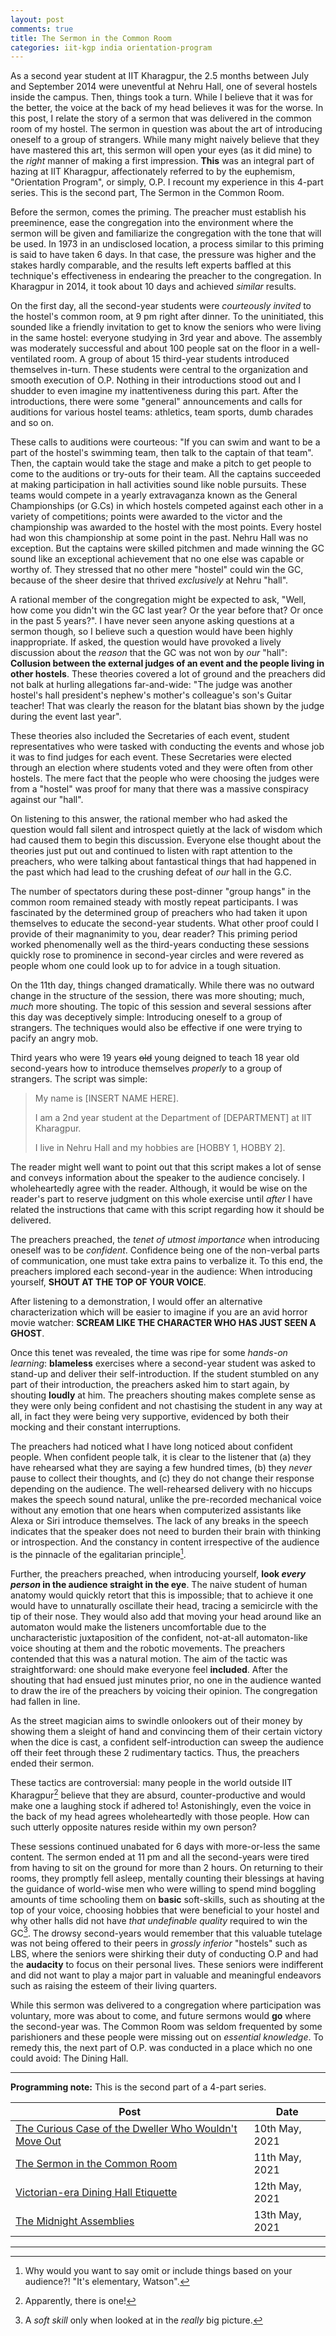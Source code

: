 ```yaml
---
layout: post
comments: true
title: The Sermon in the Common Room
categories: iit-kgp india orientation-program
---
```


As a second year student at IIT Kharagpur, the 2.5 months between July and September 2014 were
uneventful at Nehru Hall, one of several hostels inside the campus. Then, things took a turn. While
I believe that it was for the better, the voice at the back of my head believes it was for the
worse. In this post, I relate the story of a sermon that was delivered in the common room of my
hostel. The sermon in question was about the art of introducing oneself to a group of
strangers. While many might naively believe that they have mastered this art, this sermon will open
your eyes (as it did mine) to the _right_ manner of making a first impression. **This** was an
integral part of hazing at IIT Kharagpur, affectionately referred to by the euphemism, "Orientation
Program", or simply, O.P. I recount my experience in this 4-part series. This is the second part,
The Sermon in the Common Room.

<!--more-->

Before the sermon, comes the priming. The preacher must establish his preeminence, ease the
congregation into the environment where the sermon will be given and familiarize the congregation
with the tone that will be used. In 1973 in an undisclosed location, a process similar to this
priming is said to have taken 6 days. In that case, the pressure was higher and the stakes hardly
comparable, and the results left experts baffled at this technique's effectiveness in endearing the
preacher to the congregation. In Kharagpur in 2014, it took about 10 days and achieved _similar_
results.

On the first day, all the second-year students were _courteously invited_ to the hostel's common
room, at 9 pm right after dinner. To the uninitiated, this sounded like a friendly invitation to get
to know the seniors who were living in the same hostel: everyone studying in 3rd year and above. The
assembly was moderately successful and about 100 people sat on the floor in a well-ventilated
room. A group of about 15 third-year students introduced themselves in-turn. These students were
central to the organization and smooth execution of O.P. Nothing in their introductions stood out
and I shudder to even imagine my inattentiveness during this part. After the introductions, there
were some "general" announcements and calls for auditions for various hostel teams: athletics, team
sports, dumb charades and so on.

These calls to auditions were courteous: "If you can swim and want to be a part of the hostel's
swimming team, then talk to the captain of that team". Then, the captain would take the stage and
make a pitch to get people to come to the auditions or try-outs for their team. All the captains
succeeded at making participation in hall activities sound like noble pursuits. These teams would
compete in a yearly extravaganza known as the General Championships (or G.Cs) in which hostels
competed against each other in a variety of competitions; points were awarded to the victor and the
championship was awarded to the hostel with the most points. Every hostel had won this championship
at some point in the past. Nehru Hall was no exception. But the captains were skilled pitchmen and
made winning the GC sound like an exceptional achievement that no one else was capable or worthy
of. They stressed that no other mere "hostel" could win the GC, because of the sheer desire that
thrived _exclusively_ at Nehru "hall".

A rational member of the congregation might be expected to ask, "Well, how come you didn't win the
GC last year? Or the year before that? Or once in the past 5 years?". I have never seen anyone
asking questions at a sermon though, so I believe such a question would have been highly
inappropriate. If asked, the question would have provoked a lively discussion about the _reason_
that the GC was not won by _our_ "hall": **Collusion between the external judges of an event and the
people living in other hostels**. These theories covered a lot of ground and the preachers did not
balk at hurling allegations far-and-wide: "The judge was another hostel's hall president's nephew's
mother's colleague's son's Guitar teacher! That was clearly the reason for the blatant bias shown by
the judge during the event last year".

These theories also included the Secretaries of each event, student representatives who were tasked
with conducting the events and whose job it was to find judges for each event. These Secretaries
were elected through an election where students voted and they were often from other hostels. The
mere fact that the people who were choosing the judges were from a "hostel" was proof for many that
there was a massive conspiracy against our "hall".

On listening to this answer, the rational member who had asked the question would fall silent and
introspect quietly at the lack of wisdom which had caused them to begin this discussion. Everyone
else thought about the theories just put out and continued to listen with rapt attention to the
preachers, who were talking about fantastical things that had happened in the past which had lead to
the crushing defeat of _our_ hall in the G.C.

The number of spectators during these post-dinner "group hangs" in the common room remained steady
with mostly repeat participants. I was fascinated by the determined group of preachers who had taken
it upon themselves to educate the second-year students. What other proof could I provide of their
magnanimity to you, dear reader? This priming period worked phenomenally well as the third-years
conducting these sessions quickly rose to prominence in second-year circles and were revered as
people whom one could look up to for advice in a tough situation.

On the 11th day, things changed dramatically. While there was no outward change in the structure of
the session, there was more shouting; much, _much_ more shouting. The topic of this session and
several sessions after this day was deceptively simple: Introducing oneself to a group of
strangers. The techniques would also be effective if one were trying to pacify an angry mob.

Third years who were 19 years ~~old~~ young deigned to teach 18 year old second-years how to introduce
themselves _properly_ to a group of strangers. The script was simple:

> My name is [INSERT NAME HERE].
>
> I am a 2nd year student at the Department of [DEPARTMENT] at IIT Kharagpur.
>
> I live in Nehru Hall and my hobbies are [HOBBY 1, HOBBY 2].

The reader might well want to point out that this script makes a lot of sense and conveys
information about the speaker to the audience concisely. I wholeheartedly agree with the
reader. Although, it would be wise on the reader's part to reserve judgment on this whole exercise
until _after_ I have related the instructions that came with this script regarding how it should be
delivered.

The preachers preached, the _tenet of utmost importance_ when introducing oneself was to be
_confident_. Confidence being one of the non-verbal parts of communication, one must take extra
pains to verbalize it. To this end, the preachers implored each second-year in the audience: When
introducing yourself, **SHOUT AT THE TOP OF YOUR VOICE**.

After listening to a demonstration, I would offer an alternative characterization which will be
easier to imagine if you are an avid horror movie watcher: **SCREAM LIKE THE CHARACTER WHO HAS JUST
SEEN A GHOST**.

Once this tenet was revealed, the time was ripe for some _hands-on learning_: **blameless** exercises
where a second-year student was asked to stand-up and deliver their self-introduction. If the
student stumbled on any part of their introduction, the preachers asked him to start again, by
shouting **loudly** at him. The preachers shouting makes complete sense as they were only being
confident and not chastising the student in any way at all, in fact they were being very supportive,
evidenced by both their mocking and their constant interruptions.

The preachers had noticed what I have long noticed about confident people. When confident people
talk, it is clear to the listener that (a) they have rehearsed what they are saying a few hundred
times, (b) they _never_ pause to collect their thoughts, and (c) they do not change their response
depending on the audience. The well-rehearsed delivery with no hiccups makes the speech sound
natural, unlike the pre-recorded mechanical voice without any emotion that one hears when
computerized assistants like Alexa or Siri introduce themselves. The lack of any breaks in the
speech indicates that the speaker does not need to burden their brain with thinking or
introspection. And the constancy in content irrespective of the audience is the pinnacle of the
egalitarian principle[^1].

Further, the preachers preached, when introducing yourself, **look _every person_ in the audience
straight in the eye**. The naive student of human anatomy would quickly retort that this is
impossible; that to achieve it one would have to unnaturally oscillate their head, tracing a
semicircle with the tip of their nose. They would also add that moving your head around like an
automaton would make the listeners uncomfortable due to the uncharacteristic juxtaposition of the
confident, not-at-all automaton-like voice shouting at them and the robotic movements. The preachers
contended that this was a natural motion. The aim of the tactic was straightforward: one should make
everyone feel **included**. After the shouting that had ensued just minutes prior, no one in the
audience wanted to draw the ire of the preachers by voicing their opinion. The congregation had
fallen in line.

As the street magician aims to swindle onlookers out of their money by showing them a sleight of
hand and convincing them of their certain victory when the dice is cast, a confident
self-introduction can sweep the audience off their feet through these 2 rudimentary tactics. Thus,
the preachers ended their sermon.

These tactics are controversial: many people in the world outside IIT Kharagpur[^2] believe that
they are absurd, counter-productive and would make one a laughing stock if adhered to!
Astonishingly, even the voice in the back of my head agrees wholeheartedly with those people. How
can such utterly opposite natures reside within my own person?

These sessions continued unabated for 6 days with more-or-less the same content. The sermon ended at
11 pm and all the second-years were tired from having to sit on the ground for more than 2 hours. On
returning to their rooms, they promptly fell asleep, mentally counting their blessings at having the
guidance of world-wise men who were willing to spend mind boggling amounts of time schooling them on
**basic** soft-skills, such as shouting at the top of your voice, choosing hobbies that were
beneficial to your hostel and why other halls did not have _that undefinable quality_ required to
win the GC[^3]. The drowsy second-years would remember that this valuable tutelage was not being offered
to their peers in _grossly inferior_ "hostels" such as LBS, where the seniors were shirking their
duty of conducting O.P and had the **audacity** to focus on their personal lives. These seniors were
indifferent and did not want to play a major part in valuable and meaningful endeavors such as
raising the esteem of their living quarters.

While this sermon was delivered to a congregation where participation was voluntary, more was about
to come, and future sermons would **go** where the second-year was. The Common Room was seldom
frequented by some parishioners and these people were missing out on _essential knowledge_. To
remedy this, the next part of O.P. was conducted in a place which no one could avoid: The Dining
Hall.

---

**Programming note:** This is the second part of a 4-part series.

| Post                                                                                                                                                                  | Date           |
|-----------------------------------------------------------------------------------------------------------------------------------------------------------------------|----------------|
| [The Curious Case of the Dweller Who Wouldn't Move Out](/iit-kgp/india/orientation-program/2021/05/10/orientation-program-iit-kharagpur-part-1/) | 10th May, 2021 |
| [The Sermon in the Common Room](/iit-kgp/india/orientation-program/2021/05/11/orientation-program-iit-kharagpur-part-2/)                         | 11th May, 2021 |
| [Victorian-era Dining Hall Etiquette](/iit-kgp/india/orientation-program/2021/05/12/orientation-program-iit-kharagpur-part-3/)                   | 12th May, 2021 |
| [The Midnight Assemblies](/iit-kgp/india/orientation-program/2021/05/13/orientation-program-iit-kharagpur-part-4/)                               | 13th May, 2021 |

---

[^1]: Why would you want to say omit or include things based on your audience?! "It's elementary, Watson".
[^2]: Apparently, there is one!
[^3]: A _soft skill_ only when looked at in the _really_ big picture.
